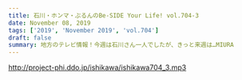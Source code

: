 ```yaml
---
title: 石川・ホンマ・ぶるんのBe-SIDE Your Life! vol.704-3
date: November 08, 2019
tags: ['2019', 'November 2019', 'vol.704']
draft: false
summary: 地方のテレビ情報！今週は石川さん一人でしたが、きっと来週は…MIURA
---
```


http://project-phi.ddo.jp/ishikawa/ishikawa704_3.mp3
